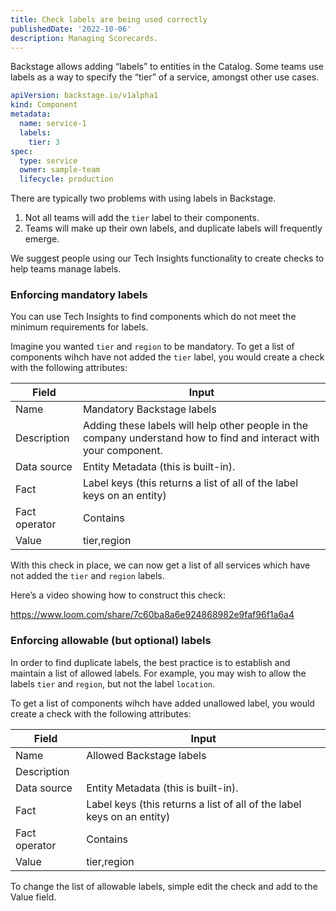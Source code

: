 ```yaml
---
title: Check labels are being used correctly
publishedDate: '2022-10-06'
description: Managing Scorecards.
---
```


Backstage allows adding “labels” to entities in the Catalog. Some teams use labels as a way to specify the “tier” of a service, amongst other use cases.

```yaml
apiVersion: backstage.io/v1alpha1
kind: Component
metadata:
  name: service-1
  labels:
    tier: 3
spec:
  type: service
  owner: sample-team
  lifecycle: production
```

There are typically two problems with using labels in Backstage.

1. Not all teams will add the `tier` label to their components.
2. Teams will make up their own labels, and duplicate labels will frequently emerge.

We suggest people using our Tech Insights functionality to create checks to help teams manage labels.

### Enforcing mandatory labels

You can use Tech Insights to find components which do not meet the minimum requirements for labels.

Imagine you wanted `tier` and `region` to be mandatory. To get a list of components wihch have not added the `tier` label, you would create a check with the following attributes:

| Field         | Input                                                                                                              |
| ------------- | ------------------------------------------------------------------------------------------------------------------ |
| Name          | Mandatory Backstage labels                                                                                         |
| Description   | Adding these labels will help other people in the company understand how to find and interact with your component. |
| Data source   | Entity Metadata (this is built-in).                                                                                |
| Fact          | Label keys (this returns a list of all of the label keys on an entity)                                             |
| Fact operator | Contains                                                                                                           |
| Value         | tier,region                                                                                                        |

With this check in place, we can now get a list of all services which have not added the `tier` and `region` labels.

Here’s a video showing how to construct this check:

https://www.loom.com/share/7c60ba8a6e924868982e9faf96f1a6a4

### Enforcing allowable (but optional) labels

In order to find duplicate labels, the best practice is to establish and maintain a list of allowed labels. For example, you may wish to allow the labels `tier` and `region`, but not the label `location`.

To get a list of components wihch have added unallowed label, you would create a check with the following attributes:

| Field         | Input                                                                  |
| ------------- | ---------------------------------------------------------------------- |
| Name          | Allowed Backstage labels                                               |
| Description   |                                                                        |
| Data source   | Entity Metadata (this is built-in).                                    |
| Fact          | Label keys (this returns a list of all of the label keys on an entity) |
| Fact operator | Contains                                                               |
| Value         | tier,region                                                            |

To change the list of allowable labels, simple edit the check and add to the Value field.
